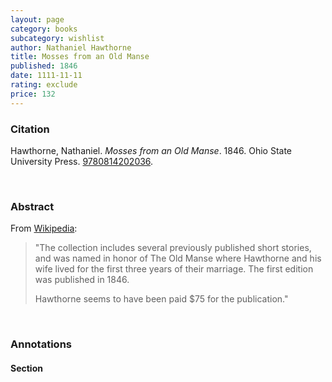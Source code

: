```yaml
---
layout: page
category: books
subcategory: wishlist
author: Nathaniel Hawthorne
title: Mosses from an Old Manse
published: 1846
date: 1111-11-11
rating: exclude
price: 132
---
```


### Citation

Hawthorne, Nathaniel. *Mosses from an Old Manse*. 1846. Ohio State University Press. [9780814202036](https://ohiostatepress.org/books/BookPages/HawthorneCentenary.htm).

<br>

### Abstract

From [Wikipedia](https://en.m.wikipedia.org/wiki/Mosses_from_an_Old_Manse):

> "The collection includes several previously published short stories, and was named in honor of The Old Manse where Hawthorne and his wife lived for the first three years of their marriage. The first edition was published in 1846.
>
> Hawthorne seems to have been paid $75 for the publication."

<br>

### Annotations

#### Section

<br>
